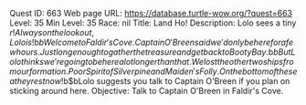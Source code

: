 Quest ID: 663
Web page URL: https://database.turtle-wow.org/?quest=663
Level: 35
Min Level: 35
Race: nil
Title: Land Ho!
Description: Lolo sees a tiny $r! Always on the lookout, Lolo is!$b$bWelcome to Faldir's Cove.Captain O'Breen said we'd only be here for a few hours.Just long enough to gather the treasure and get back to Booty Bay.$b$bBut Lolo thinks we're going to be here a lot longer than that.We lost the other two ships from our formation.Poor Spirit of Silverpine and Maiden's Folly.On the bottom of the sea they rest now!$b$bLolo suggests you talk to Captain O'Breen if you plan on sticking around here.
Objective: Talk to Captain O'Breen in Faldir's Cove.
